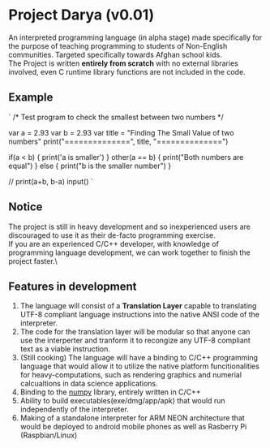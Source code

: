 # Project Darya (v0.01)
An interpreted programming language (in alpha stage) made specifically for the purpose of teaching programming to students of Non-English communities.
Targeted specifically towards Afghan school kids.\
The Project is written **entirely from scratch** with no external libraries involved, even C runtime library functions are not included in the code.

## Example
`
/*
   Test program to check the smallest between two numbers
*/

var a = 2.93
var b = 2.93
var title = "Finding The Small Value of two numbers"
print("==============", title, "==============")
 
if(a < b)
{
	print('a is smaller')
}
other(a == b)
{
	print("Both numbers are equal")
}
else
{
	print("b is the smaller number")
}

// print(a+b, b-a)
input()
`
## Notice
The project is still in heavy development and so inexperienced users are discouraged to use it as their de-facto programming exercise.\
If you are an experienced C/C++ developer, with knowledge of programming language development, we can work together to finish the project faster.\

## Features in development
1. The language will consist of a **Translation Layer** capable to translating UTF-8 compliant language instructions into the native ANSI code of the interpreter.
2. The code for the translation layer will be modular so that anyone can use the interperter and tranform it to recongize any UTF-8 compliant text as a viable instruction.
3. (Still cooking) The language will have a binding to C/C++ programming language that would allow it to utilize the native platform funcitionalities for heavy-computations, such as rendering graphics and numerial calcualtions in data science applications.
4. Binding to the [numpy](https://github.com/numpy/numpy) library, entirely written in C/C++
5. Ability to build executables(exe/dmg/app/apk) that would run independently of the interpreter.
6. Making of a standalone interpreter for ARM NEON architecture that would be deployed to android mobile phones as well as Rasberry Pi (Raspbian/Linux)
